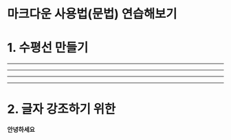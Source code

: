 마크다운 사용법(문법) 연습해보기 
=========================

# 1. 수평선 만들기 

* * *
***
- - -
-----


# 2. 글자 강조하기 위한 

**안녕하세요**




